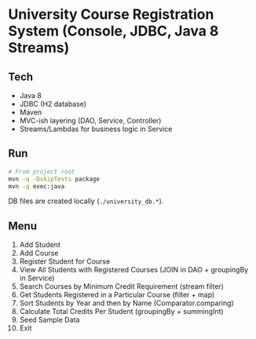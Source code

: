 # University Course Registration System (Console, JDBC, Java 8 Streams)

## Tech
- Java 8
- JDBC (H2 database)
- Maven
- MVC-ish layering (DAO, Service, Controller)
- Streams/Lambdas for business logic in Service

## Run
```bash
# From project root
mvn -q -DskipTests package
mvn -q exec:java
```

DB files are created locally (`./university_db.*`).

## Menu
1. Add Student  
2. Add Course  
3. Register Student for Course  
4. View All Students with Registered Courses (JOIN in DAO + groupingBy in Service)  
5. Search Courses by Minimum Credit Requirement (stream filter)  
6. Get Students Registered in a Particular Course (filter + map)  
7. Sort Students by Year and then by Name (Comparator.comparing)  
8. Calculate Total Credits Per Student (groupingBy + summingInt)  
9. Seed Sample Data  
0. Exit
